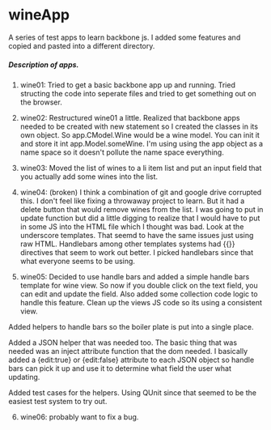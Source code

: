 # wineApp

A series of test apps to learn backbone js. I added some features and copied
and pasted into a different directory.





##### Description of apps.


1. wine01:
Tried to get a basic backbone app up and running. Tried structing the code
into seperate files and tried to get something out on the browser.


2. wine02:
Restructured wine01 a little. Realized that backbone apps needed to be
created with new statement so I created the classes in its own object.
So app.CModel.Wine would be a wine model. You can init it and store it
int app.Model.someWine. I'm using using the app object as a name space
so it doesn't pollute the name space everything. 


3. wine03:
Moved the list of wines to a li item list and put an input field that you
actually add some wines into the list.


4. wine04: (broken)
I think a combination of git and google drive corrupted this. I don't feel
like fixing a throwaway project to learn. But it had a delete button that
would remove wines from the list. I was going to put in update function
but did a little digging to realize that I would have to put in some JS
into the HTML file which I thought was bad. Look at the underscore templates.
That seemd to have the same issues just using raw HTML. Handlebars among
other templates systems had {{}} directives that seem to work out better.
I picked handlebars since that what everyone seems to be using.


5. wine05:
Decided to use handle bars and added a simple handle bars template for
wine view. So now if you double click on the text field, you can edit and
update the field. Also added some collection code logic to handle this
feature. Clean up the views JS code so its using a consistent view.

Added helpers to handle bars so the boiler plate is put into a single place.

Added a JSON helper that was needed too. The basic thing that was needed
was an inject attribute function that the dom needed. I basically added
a {edit:true} or {edit:false} attribute to each JSON object so handle bars
can pick it up and use it to determine what field the user what updating.

Added test cases for the helpers. Using QUnit since that seemed to be
the easiest test system to try out.

6. wine06:
probably want to fix a bug.